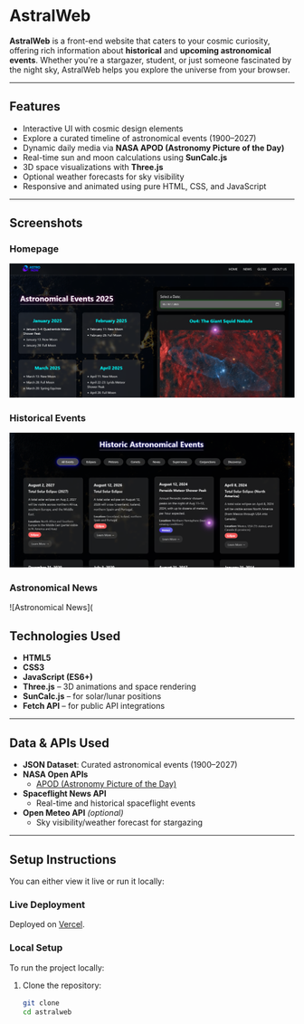 # AstralWeb

**AstralWeb** is a front-end website that caters to your cosmic curiosity, offering rich information about **historical** and **upcoming astronomical events**. Whether you're a stargazer, student, or just someone fascinated by the night sky, AstralWeb helps you explore the universe from your browser.

---

## Features

- Interactive UI with cosmic design elements
- Explore a curated timeline of astronomical events (1900–2027)
- Dynamic daily media via **NASA APOD (Astronomy Picture of the Day)**
- Real-time sun and moon calculations using **SunCalc.js**
- 3D space visualizations with **Three.js**
- Optional weather forecasts for sky visibility
- Responsive and animated using pure HTML, CSS, and JavaScript

---
## Screenshots

### Homepage  
![Homepage](AstralWeb-main/assets/homepage.png)

### Historical Events
![Historical Events](AstralWeb-main/assets/HistoricEvents.png)

### Astronomical News
![Astronomical News](

## Technologies Used

- **HTML5**
- **CSS3**
- **JavaScript (ES6+)**
- **Three.js** – 3D animations and space rendering
- **SunCalc.js** – for solar/lunar positions
- **Fetch API** – for public API integrations

---

## Data & APIs Used

- **JSON Dataset**: Curated astronomical events (1900–2027)
- **NASA Open APIs**
  - [APOD (Astronomy Picture of the Day)](https://api.nasa.gov/)
- **Spaceflight News API**
  - Real-time and historical spaceflight events
- **Open Meteo API** *(optional)*
  - Sky visibility/weather forecast for stargazing

---

## Setup Instructions

You can either view it live or run it locally:

### Live Deployment

Deployed on [Vercel](https://astronow-two.vercel.app/).

###  Local Setup

To run the project locally:

1. Clone the repository:
   ```bash
   git clone 
   cd astralweb

